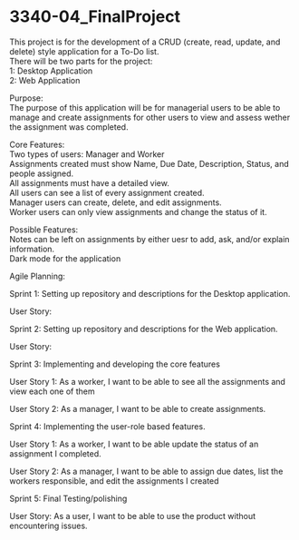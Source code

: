# 3340-04_FinalProject  
This project is for the development of a CRUD (create, read, update, and delete) style application for a To-Do list.  
There will be two parts for the project:  
1: Desktop Application  
2: Web Application  

Purpose:  
The purpose of this application will be for managerial users to be able to manage and create assignments for other users to view and assess wether the  assignment was completed.  
  
Core Features:  
Two types of users: Manager and Worker  
Assignments created must show Name, Due Date, Description, Status, and people assigned.  
All assignments must have a detailed view.  
All users can see a list of every assignment created.  
Manager users can create, delete, and edit assignments.  
Worker users can only view assignments and change the status of it.  
  
Possible Features:  
Notes can be left on assignments by either uesr to add, ask, and/or explain information.  
Dark mode for the application  

Agile Planning:

Sprint 1:
Setting up repository and descriptions for the Desktop application.

User Story:

Sprint 2:
Setting up repository and descriptions for the Web application.

User Story:

Sprint 3: Implementing and developing the core features 

User Story 1: As a worker, I want to be able to see all the assignments and view each one of them

User Story 2: As a manager, I want to be able to create assignments.

Sprint 4: Implementing the user-role based features.

User Story 1: As a worker, I want to be able update the status of an assignment I completed.

User Story 2: As a manager, I want to be able to assign due dates, list the workers responsible, and edit the assignments I created


Sprint 5: Final Testing/polishing

User Story: As a user, I want to be able to use the product without encountering issues.
